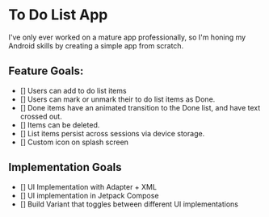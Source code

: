 # To Do List App

I've only ever worked on a mature app professionally, so I'm honing my Android skills by creating a simple app from scratch.

## Feature Goals:

- [] Users can add to do list items
- [] Users can mark or unmark their to do list items as Done.
- [] Done items have an animated transition to the Done list, and have text crossed out.
- [] Items can be deleted.
- [] List items persist across sessions via device storage.
- [] Custom icon on splash screen

## Implementation Goals
- [] UI Implementation with Adapter + XML
- [] UI implementation in Jetpack Compose
- [] Build Variant that toggles between different UI implementations